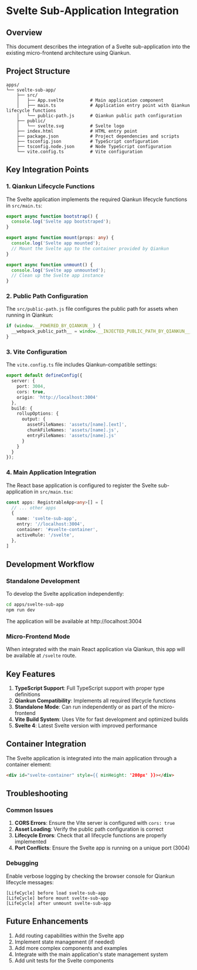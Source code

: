 # Svelte Sub-Application Integration

## Overview

This document describes the integration of a Svelte sub-application into the existing micro-frontend architecture using Qiankun.

## Project Structure

```
apps/
└── svelte-sub-app/
    ├── src/
    │   ├── App.svelte          # Main application component
    │   ├── main.ts             # Application entry point with Qiankun lifecycle functions
    │   └── public-path.js      # Qiankun public path configuration
    ├── public/
    │   └── svelte.svg          # Svelte logo
    ├── index.html              # HTML entry point
    ├── package.json            # Project dependencies and scripts
    ├── tsconfig.json           # TypeScript configuration
    ├── tsconfig.node.json      # Node TypeScript configuration
    └── vite.config.ts          # Vite configuration
```

## Key Integration Points

### 1. Qiankun Lifecycle Functions

The Svelte application implements the required Qiankun lifecycle functions in `src/main.ts`:

```typescript
export async function bootstrap() {
  console.log('Svelte app bootstraped');
}

export async function mount(props: any) {
  console.log('Svelte app mounted');
  // Mount the Svelte app to the container provided by Qiankun
}

export async function unmount() {
  console.log('Svelte app unmounted');
  // Clean up the Svelte app instance
}
```

### 2. Public Path Configuration

The `src/public-path.js` file configures the public path for assets when running in Qiankun:

```javascript
if (window.__POWERED_BY_QIANKUN__) {
  __webpack_public_path__ = window.__INJECTED_PUBLIC_PATH_BY_QIANKUN__;
}
```

### 3. Vite Configuration

The `vite.config.ts` file includes Qiankun-compatible settings:

```typescript
export default defineConfig({
  server: {
    port: 3004,
    cors: true,
    origin: 'http://localhost:3004'
  },
  build: {
    rollupOptions: {
      output: {
        assetFileNames: 'assets/[name].[ext]',
        chunkFileNames: 'assets/[name].js',
        entryFileNames: 'assets/[name].js'
      }
    }
  }
});
```

### 4. Main Application Integration

The React base application is configured to register the Svelte sub-application in `src/main.tsx`:

```typescript
const apps: RegistrableApp<any>[] = [
  // ... other apps
  {
    name: 'svelte-sub-app',
    entry: '//localhost:3004',
    container: '#svelte-container',
    activeRule: '/svelte',
  },
]
```

## Development Workflow

### Standalone Development

To develop the Svelte application independently:

```bash
cd apps/svelte-sub-app
npm run dev
```

The application will be available at http://localhost:3004

### Micro-Frontend Mode

When integrated with the main React application via Qiankun, this app will be available at `/svelte` route.

## Key Features

1. **TypeScript Support**: Full TypeScript support with proper type definitions
2. **Qiankun Compatibility**: Implements all required lifecycle functions
3. **Standalone Mode**: Can run independently or as part of the micro-frontend
4. **Vite Build System**: Uses Vite for fast development and optimized builds
5. **Svelte 4**: Latest Svelte version with improved performance

## Container Integration

The Svelte application is integrated into the main application through a container element:

```html
<div id="svelte-container" style={{ minHeight: '200px' }}></div>
```

## Troubleshooting

### Common Issues

1. **CORS Errors**: Ensure the Vite server is configured with `cors: true`
2. **Asset Loading**: Verify the public path configuration is correct
3. **Lifecycle Errors**: Check that all lifecycle functions are properly implemented
4. **Port Conflicts**: Ensure the Svelte app is running on a unique port (3004)

### Debugging

Enable verbose logging by checking the browser console for Qiankun lifecycle messages:

```
[LifeCycle] before load svelte-sub-app
[LifeCycle] before mount svelte-sub-app
[LifeCycle] after unmount svelte-sub-app
```

## Future Enhancements

1. Add routing capabilities within the Svelte app
2. Implement state management (if needed)
3. Add more complex components and examples
4. Integrate with the main application's state management system
5. Add unit tests for the Svelte components